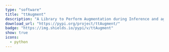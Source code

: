```yaml
---
type: "software"
title: "ttAugment"
description: "A Library to Perform Augmentation during Inference and aggregate the results of all the applied augmentation to create a final output."
download_url: "https://pypi.org/project/ttAugment/"
badge: "https://img.shields.io/pypi/v/ttAugment"
show: true
icons:
  - python
---
```



